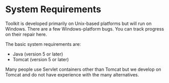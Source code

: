 # System Requirements #

Toolkit is developed primarily on Unix-based platforms but will run on Windows.
There are a few Windows-platform bugs. You can track progress on
their repair here.

The basic system requirements are:

* Java (version 5 or later)
* Tomcat (version 5 or later)

Many people use Servlet containers other than Tomcat but we develop on Tomcat
and do not have experience with the many alternatives.